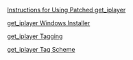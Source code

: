 [Instructions for Using Patched get_iplayer](https://github.com/dinkypumpkin/get_iplayer/wiki/instructions)

[get_iplayer Windows Installer](https://github.com/dinkypumpkin/get_iplayer/wiki/installer)

[get_iplayer Tagging](https://github.com/dinkypumpkin/get_iplayer/wiki/tagging)

[get_iplayer Tag Scheme](https://github.com/dinkypumpkin/get_iplayer/wiki/tagscheme)
